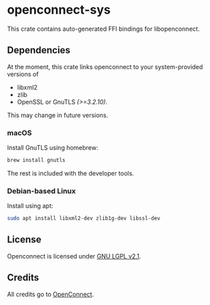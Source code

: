 # openconnect-sys

This crate contains auto-generated FFI bindings for libopenconnect.

## Dependencies

At the moment, this crate links openconnect to your system-provided versions of
* libxml2
* zlib
* OpenSSL or GnuTLS *(>=3.2.10)*.

This may change in future versions.

### macOS

Install GnuTLS using homebrew:
```sh
brew install gnutls
```
The rest is included with the developer tools.

### Debian-based Linux

Install using apt:
```sh
sudo apt install libxml2-dev zlib1g-dev libssl-dev
```

## License

Openconnect is licensed under [GNU LGPL v2.1](https://www.gnu.org/licenses/old-licenses/lgpl-2.1-standalone.html).

## Credits

All credits go to [OpenConnect](https://www.infradead.org/openconnect).